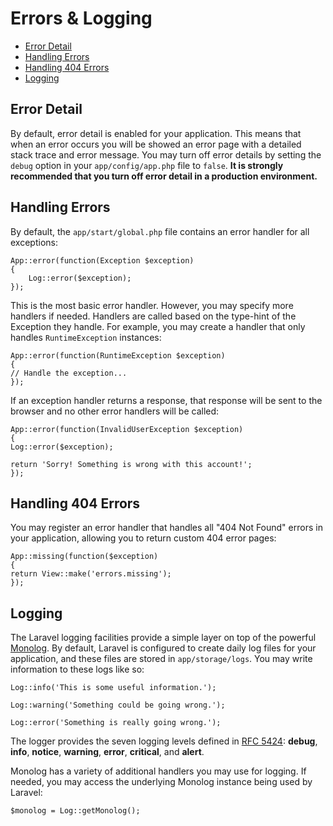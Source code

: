 # Errors & Logging

- [Error Detail](#error-detail)
- [Handling Errors](#handling-errors)
- [Handling 404 Errors](#handling-404-errors)
- [Logging](#logging)

## Error Detail

By default, error detail is enabled for your application. This means that when an error occurs you will be showed an error page with a detailed stack trace and error message. You may turn off error details by setting the `debug` option in your `app/config/app.php` file to `false`. **It is strongly recommended that you turn off error detail in a production environment.**

## Handling Errors

By default, the `app/start/global.php` file contains an error handler for all exceptions:

    App::error(function(Exception $exception)
    {
        Log::error($exception);
    });

This is the most basic error handler. However, you may specify more handlers if needed. Handlers are called based on the type-hint of the Exception they handle. For example, you may create a handler that only handles `RuntimeException` instances:

    App::error(function(RuntimeException $exception)
    {
    // Handle the exception...
    });

If an exception handler returns a response, that response will be sent to the browser and no other error handlers will be called:

    App::error(function(InvalidUserException $exception)
    {
    Log::error($exception);

    return 'Sorry! Something is wrong with this account!';
    });

<a name="handling-404-errors"></a>
## Handling 404 Errors

You may register an error handler that handles all "404 Not Found" errors in your application, allowing you to return custom 404 error pages:

    App::missing(function($exception)
    {
    return View::make('errors.missing');
    });

<a name="logging"></a>
## Logging

The Laravel logging facilities provide a simple layer on top of the powerful [Monolog](http://github.com/seldaek/monolog). By default, Laravel is configured to create daily log files for your application, and these files are stored in `app/storage/logs`. You may write information to these logs like so:

    Log::info('This is some useful information.');

    Log::warning('Something could be going wrong.');

    Log::error('Something is really going wrong.');

The logger provides the seven logging levels defined in [RFC 5424](http://tools.ietf.org/html/rfc5424): **debug**, **info**, **notice**, **warning**, **error**, **critical**, and **alert**.

Monolog has a variety of additional handlers you may use for logging. If needed, you may access the underlying Monolog instance being used by Laravel:

    $monolog = Log::getMonolog();